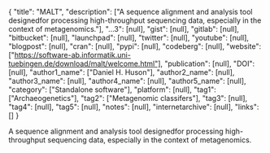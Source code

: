 {
  "title": "MALT",
  "description": ["A sequence alignment and analysis tool designedfor processing high-throughput sequencing data, especially in the context of metagenomics."],
  "...3": [null],
  "gist": [null],
  "gitlab": [null],
  "bitbucket": [null],
  "launchpad": [null],
  "twitter": [null],
  "youtube": [null],
  "blogpost": [null],
  "cran": [null],
  "pypi": [null],
  "codeberg": [null],
  "website": ["https://software-ab.informatik.uni-tuebingen.de/download/malt/welcome.html"],
  "publication": [null],
  "DOI": [null],
  "author1_name": ["Daniel H. Huson"],
  "author2_name": [null],
  "author3_name": [null],
  "author4_name": [null],
  "author5_name": [null],
  "category": ["Standalone software"],
  "platform": [null],
  "tag1": ["Archaeogenetics"],
  "tag2": ["Metagenomic classifers"],
  "tag3": [null],
  "tag4": [null],
  "tag5": [null],
  "notes": [null],
  "internetarchive": [null],
  "links": []
}

<!-- Generated by csv2md.R – do not edit by hand -->

A sequence alignment and analysis tool designedfor processing high-throughput sequencing data, especially in the context of metagenomics.